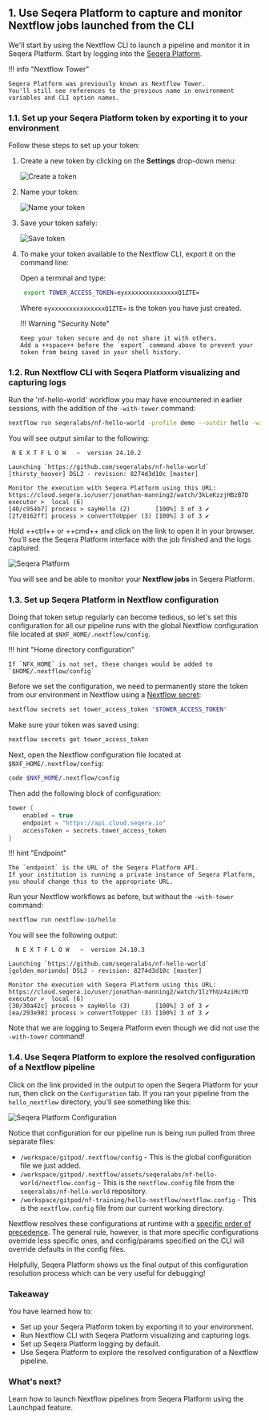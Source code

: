 ## 1. Use Seqera Platform to capture and monitor Nextflow jobs launched from the CLI

We'll start by using the Nextflow CLI to launch a pipeline and monitor it in Seqera Platform.
Start by logging into the [Seqera Platform](https://cloud.seqera.io/).

!!! info "Nextflow Tower"

    Seqera Platform was previously known as Nextflow Tower.
    You'll still see references to the previous name in environment variables and CLI option names.

### 1.1. Set up your Seqera Platform token by exporting it to your environment

Follow these steps to set up your token:

1.  Create a new token by clicking on the **Settings** drop-down menu:

    ![Create a token](seqera/img/usage_create_token.png)

2.  Name your token:

    ![Name your token](seqera/img/usage_name_token.png)

3.  Save your token safely:

    ![Save token](seqera/img/usage_token.png)

4.  To make your token available to the Nextflow CLI, export it on the command line:

    Open a terminal and type:

    ```bash
     export TOWER_ACCESS_TOKEN=eyxxxxxxxxxxxxxxxQ1ZTE=
    ```

    Where `eyxxxxxxxxxxxxxxxQ1ZTE=` is the token you have just created.

    !!! Warning "Security Note"

        Keep your token secure and do not share it with others.
        Add a ++space++ before the `export` command above to prevent your token from being saved in your shell history.

### 1.2. Run Nextflow CLI with Seqera Platform visualizing and capturing logs

Run the 'nf-hello-world' workflow you may have encountered in earlier sessions, with the addition of the `-with-tower` command:

```bash
nextflow run seqeralabs/nf-hello-world -profile demo --outdir hello -with-tower
```

You will see output similar to the following:

```console title="Output"
 N E X T F L O W   ~  version 24.10.2

Launching `https://github.com/seqeralabs/nf-hello-world` [thirsty_hoover] DSL2 - revision: 8274d3d10c [master]

Monitor the execution with Seqera Platform using this URL: https://cloud.seqera.io/user/jonathan-manning2/watch/3kLeKzzjHBzB7D
executor >  local (6)
[40/c954b7] process > sayHello (2)       [100%] 3 of 3 ✔
[2f/8162ff] process > convertToUpper (3) [100%] 3 of 3 ✔
```

Hold ++ctrl++ or ++cmd++ and click on the link to open it in your browser.
You'll see the Seqera Platform interface with the job finished and the logs captured.

![Seqera Platform](seqera/img/run_with_tower.png)

You will see and be able to monitor your **Nextflow jobs** in Seqera Platform.

### 1.3. Set up Seqera Platform in Nextflow configuration

Doing that token setup regularly can become tedious, so let's set this configuration for all our pipeline runs with the global Nextflow configuration file located at `$NXF_HOME/.nextflow/config`.

!!! hint "Home directory configuration"

    If `NFX_HOME` is not set, these changes would be added to `$HOME/.nextflow/config`

Before we set the configuration, we need to permanently store the token from our environment in Nextflow using a [Nextflow secret](https://www.nextflow.io/docs/latest/secrets.html):

```bash
nextflow secrets set tower_access_token "$TOWER_ACCESS_TOKEN"
```

Make sure your token was saved using:

```bash
nextflow secrets get tower_access_token
```

Next, open the Nextflow configuration file located at `$NXF_HOME/.nextflow/config`:

```bash
code $NXF_HOME/.nextflow/config
```

Then add the following block of configuration:

```groovy title="$NXF_HOME/.nextflow/config"
tower {
    enabled = true
    endpoint = "https://api.cloud.seqera.io"
    accessToken = secrets.tower_access_token
}
```

!!! hint "Endpoint"

    The `endpoint` is the URL of the Seqera Platform API.
    If your institution is running a private instance of Seqera Platform, you should change this to the appropriate URL.

Run your Nextflow workflows as before, but without the `-with-tower` command:

```bash
nextflow run nextflow-io/hello
```

You will see the following output:

```console title="Output"
  N E X T F L O W   ~  version 24.10.3

Launching `https://github.com/seqeralabs/nf-hello-world` [golden_moriondo] DSL2 - revision: 8274d3d10c [master]

Monitor the execution with Seqera Platform using this URL: https://cloud.seqera.io/user/jonathan-manning2/watch/1lzYhUz4ziHcYD
executor >  local (6)
[30/30a42c] process > sayHello (3)       [100%] 3 of 3 ✔
[ea/293e98] process > convertToUpper (3) [100%] 3 of 3 ✔
```

Note that we are logging to Seqera Platform even though we did not use the `-with-tower` command!

### 1.4. Use Seqera Platform to explore the resolved configuration of a Nextflow pipeline

Click on the link provided in the output to open the Seqera Platform for your run, then click on the `Configuration` tab.
If you ran your pipeline from the `hello_nextflow` directory, you'll see something like this:

![Seqera Platform Configuration](seqera/img/resolved_configuration.png)

Notice that configuration for our pipeline run is being run pulled from three separate files:

- `/workspace/gitpod/.nextflow/config` - This is the global configuration file we just added.
- `/workspace/gitpod/.nextflow/assets/seqeralabs/nf-hello-world/nextflow.config` - This is the `nextflow.config` file from the `seqeralabs/nf-hello-world` repository.
- `/workspace/gitpod/nf-training/hello-nextflow/nextflow.config` - This is the `nextflow.config` file from our current working directory.

Nextflow resolves these configurations at runtime with a [specific order of precedence](https://www.nextflow.io/docs/latest/config.html#configuration-file).
The general rule, however, is that more specific configurations override less specific ones, and config/params specified on the CLI will override defaults in the config files.

Helpfully, Seqera Platform shows us the final output of this configuration resolution process which can be very useful for debugging!

### Takeaway

You have learned how to:

- Set up your Seqera Platform token by exporting it to your environment.
- Run Nextflow CLI with Seqera Platform visualizing and capturing logs.
- Set up Seqera Platform logging by default.
- Use Seqera Platform to explore the resolved configuration of a Nextflow pipeline.

### What's next?

Learn how to launch Nextflow pipelines from Seqera Platform using the Launchpad feature.
